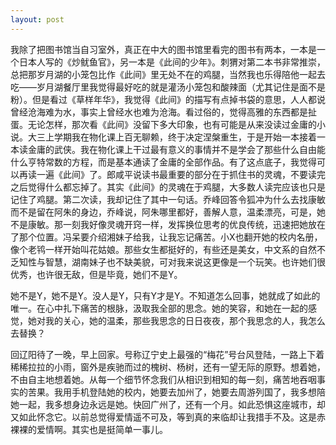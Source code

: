 ```yaml
---
layout: post
---
```

我除了把图书馆当自习室外，真正在中大的图书馆里看完的图书有两本，一本是一个日本人写的《炒鱿鱼官》，另一本是《此间的少年》。刺猬对第二本书非常推崇，总把那岁月湖的小笼包比作《此间》里无处不在的鸡腿，当然我也乐得陪他一起去吃——岁月湖餐厅里我觉得最好吃的就是灌汤小笼包和酸辣面（尤其记住是面不是粉）。但是看过《草样年华》，我觉得《此间》的描写有点掉书袋的意思，人人都说曾经沧海难为水，事实上曾经水也难为沧海。看过俗的，觉得高雅的东西都是扯蛋。无论怎样，那次看《此间》没留下多大印象，也有可能是从来没读过金庸的小说。大三上学期我在物化课上百无聊赖，终于决定涅槃重生，于是开始一本接着一本读金庸的武侠。我在物化课上干过最有意义的事情并不是学会了那些什么自由能什么亨特常数的方程，而是基本通读了金庸的全部作品。有了这点底子，我觉得可以再读一遍《此间》了。郎咸平说读书最重要的部分在于抓住书的灵魂，不要读完之后觉得什么都忘掉了。其实《此间》的灵魂在于鸡腿，大多数人读完应该也只是记住了鸡腿。第二次读，我却记住了其中一句话。乔峰回答令狐冲为什么去找康敏而不是留在阿朱的身边，乔峰说，阿朱哪里都好，善解人意，温柔漂亮，可是，她不是康敏。那一刻我好像灵魂开窍一样，发挥换位思考的优良传统，迅速把她放在了那个位置。冯呆要介绍湘妹子给我，让我忘记痛苦。小X也翻开她的校内名册，像个老鸨一样开始叫花姑娘。那些女生都挺好的，有些还是美女，中文系的自然不乏知性与智慧，湖南妹子也不缺美貌，可对我来说这更像是一个玩笑。也许她们很优秀，也许很无敌，但是毕竟，她们不是Y。

她不是Y，她不是Y。没人是Y，只有Y才是Y。不知道怎么回事，她就成了如此的唯一。在心中扎下痛苦的根脉，汲取我全部的思念。她的笑容，和她在一起的感觉，她对我的关心，她的温柔，那些我思念的日日夜夜，那个我思念的人，我怎么去替换？

回辽阳待了一晚，早上回家。号称辽宁史上最强的“梅花”号台风登陆，一路上下着稀稀拉拉的小雨，窗外是疾驰而过的槐树、杨树，还有一望无际的原野。想着她，不由自主地想着她。从每一个细节怀念我们从相识到相知的每一刻，痛苦地吞咽事实的苦果。我用手机登陆她的校内，她要去加州了，她要去周游列国了，我多想陪她一起，我多想身边永远是她。快回广州了，还有一个月。如此恐惧这座城市，却又如此怀念它。以前总觉得爱情遥不可及，等到真的来临却让我措手不及。这是赤裸裸的爱情啊。其实也是挺简单一事儿。
